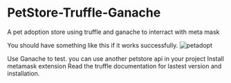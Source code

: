 # PetStore-Truffle-Ganache
A pet adoption store using truffle and ganache to interract with meta mask


You should have something like this if it works successfully.
![petadopt](https://user-images.githubusercontent.com/59091580/229273083-6300f454-46be-406e-9b8c-841ec1b514f9.jpg)

Use Ganache to test.
you can use another petstore api in your project 
Install metamask extension
Read the truffle documentation for lastest version and installation.
